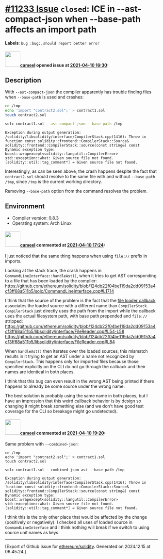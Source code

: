 # [\#11233 Issue](https://github.com/ethereum/solidity/issues/11233) `closed`: ICE in --ast-compact-json when --base-path affects an import path
**Labels**: `bug :bug:`, `should report better error`


#### <img src="https://avatars.githubusercontent.com/u/137030?v=4" width="50">[cameel](https://github.com/cameel) opened issue at [2021-04-10 16:30](https://github.com/ethereum/solidity/issues/11233):

## Description
With `--ast-compact-json` the compiler apparently has trouble finding files when `--base-path` is used and crashes:

``` bash
cd /tmp
echo 'import "contract2.sol";' > contract1.sol
touch contract2.sol

solc contract1.sol --ast-compact-json --base-path /tmp
```
```
Exception during output generation: /solidity/libsolidity/interface/CompilerStack.cpp(1416): Throw in function const solidity::frontend::CompilerStack::Source& solidity::frontend::CompilerStack::source(const string&) const
Dynamic exception type: boost::wrapexcept<solidity::langutil::CompilerError>
std::exception::what: Given source file not found.
[solidity::util::tag_comment*] = Given source file not found.
```

Interestingly, as can be seen above, the crash happens despite the fact that `contract2.sol` should resolve to the same file with and without `--base-path /tmp`, since `/tmp` is the current working directory.

Removing `--base-path` option from the command resolves the problem.

## Environment

- Compiler version: 0.8.3
- Operating system: Arch Linux

#### <img src="https://avatars.githubusercontent.com/u/137030?v=4" width="50">[cameel](https://github.com/cameel) commented at [2021-04-10 17:24](https://github.com/ethereum/solidity/issues/11233#issuecomment-817174492):

I just noticed that the same thing happens when using `file://` prefix in imports.

Looking at the stack trace, the crash happens in `CommandLineInterface::handleAst()`, when it tries to get AST corresponding to a file that has been loaded by the compiler:
https://github.com/ethereum/solidity/blob/124db22f04be119da2dd09153a4cf3ff68a511b5/solc/CommandLineInterface.cpp#L1714

I think that the source of the problem is the fact that the [file loader callback](https://github.com/ethereum/solidity/blob/develop/libsolidity/interface/FileReader.cpp#L45-L95) associates the loaded source with a different name than `CompilerStack`. `CompilerStack` just directly uses the path from the import while the callback uses the actual filesystem path, with base path prepended and `file://` stripped:
https://github.com/ethereum/solidity/blob/124db22f04be119da2dd09153a4cf3ff68a511b5/libsolidity/interface/FileReader.cpp#L54-L58
https://github.com/ethereum/solidity/blob/124db22f04be119da2dd09153a4cf3ff68a511b5/libsolidity/interface/FileReader.cpp#L84

When `handleAst()` then iterates over the loaded sources, this mismatch results in it trying to get an AST under a name not recognized by `CompilerStack`. This happens only for imported files because those specified explicitly on the CLI do not go through the callback and their names are identical in both places.

I think that this bug can even result in the wrong AST being printed if there happens to already be some source under the wrong name.

The best solution is probably using the same name in both places, but I have an impression that this weird callback behavior is by design so changing it might break something else (and we don't have good test coverage for the CLI so breakage might go undetected).

#### <img src="https://avatars.githubusercontent.com/u/137030?v=4" width="50">[cameel](https://github.com/cameel) commented at [2021-04-10 19:20](https://github.com/ethereum/solidity/issues/11233#issuecomment-817190292):

Same problem with `--combined-json`:
```
cd /tmp
echo 'import "contract2.sol";' > contract1.sol
touch contract2.sol

solc contract1.sol --combined-json ast --base-path /tmp
```
```
Exception during output generation: /solidity/libsolidity/interface/CompilerStack.cpp(1416): Throw in function const solidity::frontend::CompilerStack::Source& solidity::frontend::CompilerStack::source(const string&) const
Dynamic exception type: boost::wrapexcept<solidity::langutil::CompilerError>
std::exception::what: Given source file not found.
[solidity::util::tag_comment*] = Given source file not found.
```

I think this is the only other place that would be affected by the change (positively or negatively). I checked all uses of loaded source in `CommandLineInterface` and I think nothing will break if we switch to using source unit names as keys.


-------------------------------------------------------------------------------



[Export of Github issue for [ethereum/solidity](https://github.com/ethereum/solidity). Generated on 2024.12.15 at 06:45:24.]
